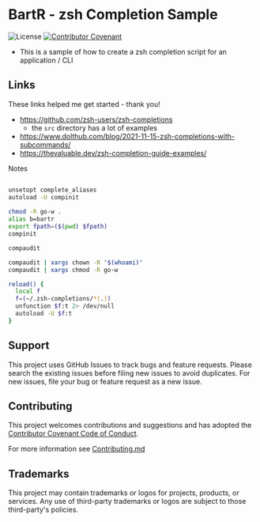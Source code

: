 # BartR - zsh Completion Sample

![License](https://img.shields.io/badge/license-MIT-green.svg)
[![Contributor Covenant](https://img.shields.io/badge/Contributor%20Covenant-2.1-4baaaa.svg)](code_of_conduct.md)

- This is a sample of how to create a zsh completion script for an application / CLI

## Links

These links helped me get started - thank you!

- <https://github.com/zsh-users/zsh-completions>
  - the `src` directory has a lot of examples
- <https://www.dolthub.com/blog/2021-11-15-zsh-completions-with-subcommands/>
- <https://thevaluable.dev/zsh-completion-guide-examples/>

Notes

```bash

unsetopt complete_aliases
autoload -U compinit
    
chmod -R go-w .
alias b=bartr
export fpath=($(pwd) $fpath)
compinit

compaudit

compaudit | xargs chown -R "$(whoami)"
compaudit | xargs chmod -R go-w

reload() {
  local f
  f=(~/.zsh-completions/*(.))
  unfunction $f:t 2> /dev/null
  autoload -U $f:t
}

```

## Support

This project uses GitHub Issues to track bugs and feature requests. Please search the existing issues before filing new issues to avoid duplicates.  For new issues, file your bug or feature request as a new issue.

## Contributing

This project welcomes contributions and suggestions and has adopted the [Contributor Covenant Code of Conduct](https://www.contributor-covenant.org/version/2/1/code_of_conduct.html).

For more information see [Contributing.md](./.github/CONTRIBUTING.md)

## Trademarks

This project may contain trademarks or logos for projects, products, or services. Any use of third-party trademarks or logos are subject to those third-party's policies.
